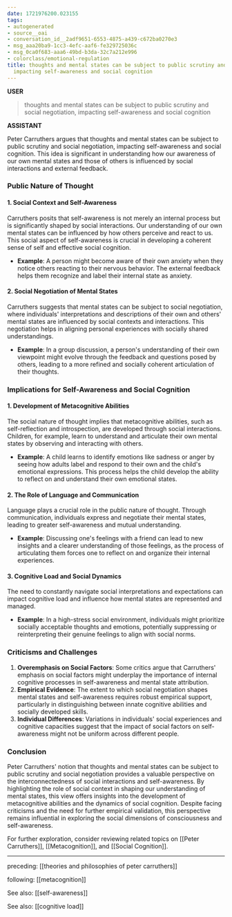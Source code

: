 ```yaml
---
date: 1721976200.023155
tags:
- autogenerated
- source__oai
- conversation_id__2adf9651-6553-4875-a439-c672ba0270e3
- msg_aaa20ba9-1cc3-4efc-aaf6-fe329725036c
- msg_0ca0f683-aaa6-49bd-b3da-32c7a212e996
- colorclass/emotional-regulation
title: thoughts and mental states can be subject to public scrutiny and social negotiation,
  impacting self-awareness and social cognition
---
```


**USER**

> thoughts and mental states can be subject to public scrutiny and social negotiation, impacting self-awareness and social cognition


**ASSISTANT**

Peter Carruthers argues that thoughts and mental states can be subject to public scrutiny and social negotiation, impacting self-awareness and social cognition. This idea is significant in understanding how our awareness of our own mental states and those of others is influenced by social interactions and external feedback.

### Public Nature of Thought

#### 1. Social Context and Self-Awareness

Carruthers posits that self-awareness is not merely an internal process but is significantly shaped by social interactions. Our understanding of our own mental states can be influenced by how others perceive and react to us. This social aspect of self-awareness is crucial in developing a coherent sense of self and effective social cognition.

- **Example**: A person might become aware of their own anxiety when they notice others reacting to their nervous behavior. The external feedback helps them recognize and label their internal state as anxiety.

#### 2. Social Negotiation of Mental States

Carruthers suggests that mental states can be subject to social negotiation, where individuals' interpretations and descriptions of their own and others' mental states are influenced by social contexts and interactions. This negotiation helps in aligning personal experiences with socially shared understandings.

- **Example**: In a group discussion, a person's understanding of their own viewpoint might evolve through the feedback and questions posed by others, leading to a more refined and socially coherent articulation of their thoughts.

### Implications for Self-Awareness and Social Cognition

#### 1. Development of Metacognitive Abilities

The social nature of thought implies that metacognitive abilities, such as self-reflection and introspection, are developed through social interactions. Children, for example, learn to understand and articulate their own mental states by observing and interacting with others.

- **Example**: A child learns to identify emotions like sadness or anger by seeing how adults label and respond to their own and the child's emotional expressions. This process helps the child develop the ability to reflect on and understand their own emotional states.

#### 2. The Role of Language and Communication

Language plays a crucial role in the public nature of thought. Through communication, individuals express and negotiate their mental states, leading to greater self-awareness and mutual understanding.

- **Example**: Discussing one's feelings with a friend can lead to new insights and a clearer understanding of those feelings, as the process of articulating them forces one to reflect on and organize their internal experiences.

#### 3. Cognitive Load and Social Dynamics

The need to constantly navigate social interpretations and expectations can impact cognitive load and influence how mental states are represented and managed.

- **Example**: In a high-stress social environment, individuals might prioritize socially acceptable thoughts and emotions, potentially suppressing or reinterpreting their genuine feelings to align with social norms.

### Criticisms and Challenges

1. **Overemphasis on Social Factors**: Some critics argue that Carruthers' emphasis on social factors might underplay the importance of internal cognitive processes in self-awareness and mental state attribution.
2. **Empirical Evidence**: The extent to which social negotiation shapes mental states and self-awareness requires robust empirical support, particularly in distinguishing between innate cognitive abilities and socially developed skills.
3. **Individual Differences**: Variations in individuals' social experiences and cognitive capacities suggest that the impact of social factors on self-awareness might not be uniform across different people.

### Conclusion

Peter Carruthers' notion that thoughts and mental states can be subject to public scrutiny and social negotiation provides a valuable perspective on the interconnectedness of social interactions and self-awareness. By highlighting the role of social context in shaping our understanding of mental states, this view offers insights into the development of metacognitive abilities and the dynamics of social cognition. Despite facing criticisms and the need for further empirical validation, this perspective remains influential in exploring the social dimensions of consciousness and self-awareness.

For further exploration, consider reviewing related topics on [[Peter Carruthers]], [[Metacognition]], and [[Social Cognition]].


---

preceding: [[theories and philosophies of peter carruthers]]  


following: [[metacognition]]

See also: [[self-awareness]]


See also: [[cognitive load]]